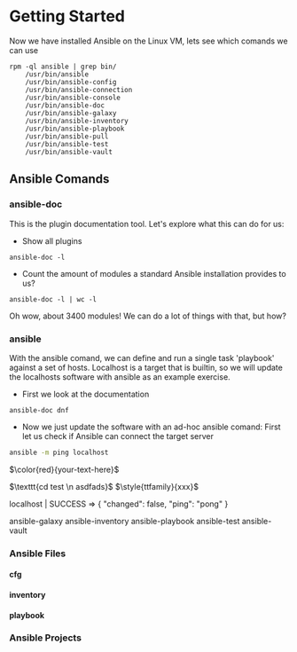 # Getting Started
Now we have installed Ansible on the Linux VM, lets see which comands we can use
```
rpm -ql ansible | grep bin/
	/usr/bin/ansible
	/usr/bin/ansible-config
	/usr/bin/ansible-connection
	/usr/bin/ansible-console
	/usr/bin/ansible-doc
	/usr/bin/ansible-galaxy
	/usr/bin/ansible-inventory
	/usr/bin/ansible-playbook
	/usr/bin/ansible-pull
	/usr/bin/ansible-test
	/usr/bin/ansible-vault
```

## Ansible Comands

### ansible-doc
This is the plugin documentation tool. 
Let's explore what this can do for us:
* Show all plugins
```
ansible-doc -l
```
* Count the amount of modules a standard Ansible installation provides to us?
```
ansible-doc -l | wc -l
```
Oh wow, about 3400 modules!
We can do a lot of things with that, but how?

### ansible
With the ansible comand, we can define and run a single task 'playbook' against a set of hosts.
Localhost is a target that is builtin, so we will update the localhosts software with ansible as an example exercise.
* First we look at the documentation
```{r, engine='bash'}
ansible-doc dnf
```
* Now we just update the software with an ad-hoc ansible comand:
First let us check if Ansible can connect the target server
```bash
ansible -m ping localhost
```

$\color{red}{your-text-here}$

$\texttt{cd test \n
asdfads}$
$\style{ttfamily}{xxx}$


localhost | SUCCESS => {
    "changed": false,
    "ping": "pong"
}
</span>




ansible-galaxy
ansible-inventory
ansible-playbook
ansible-test
ansible-vault



### Ansible Files
#### cfg
#### inventory
#### playbook




### Ansible Projects
<!--stackedit_data:
eyJoaXN0b3J5IjpbLTEyODM1NDE5Myw2ODEzNDc0MjAsMjAzNT
k2NTczOF19
-->
